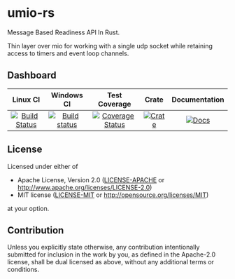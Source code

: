 umio-rs
=======
Message Based Readiness API In Rust.

Thin layer over mio for working with a single udp socket while retaining access to timers and event loop channels.

Dashboard
---------
| Linux CI | Windows CI | Test Coverage | Crate | Documentation |
|:--------:|:----------:|:-------------:|:---------:|:-------------:|
| [![Build Status](https://travis-ci.org/GGist/umio-rs.svg?branch=master)](https://travis-ci.org/GGist/umio-rs) | [![Build status](https://ci.appveyor.com/api/projects/status/bh1px3ry0f7qyw5b/branch/master?svg=true)](https://ci.appveyor.com/project/GGist/umio-rs/branch/master) | [![Coverage Status](https://coveralls.io/repos/GGist/umio-rs/badge.svg?branch=master)](https://coveralls.io/r/GGist/umio-rs?branch=master) | [![Crate](http://meritbadge.herokuapp.com/umio)](https://crates.io/crates/umio) | [![Docs](https://img.shields.io/badge/docs-up--to--date-blue.svg)](http://ggist.github.io/umio-rs/index.html)

License
-------

Licensed under either of

 * Apache License, Version 2.0 ([LICENSE-APACHE](LICENSE-APACHE) or http://www.apache.org/licenses/LICENSE-2.0)
 * MIT license ([LICENSE-MIT](LICENSE-MIT) or http://opensource.org/licenses/MIT)

at your option.

Contribution
------------

Unless you explicitly state otherwise, any contribution intentionally submitted
for inclusion in the work by you, as defined in the Apache-2.0 license, shall be dual licensed as above, without any
additional terms or conditions.
